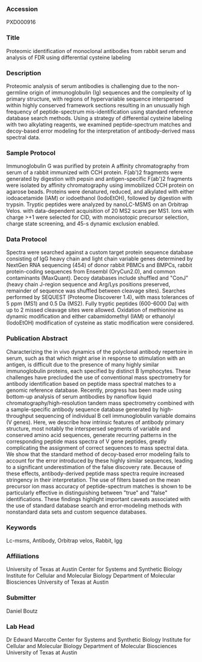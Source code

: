 ### Accession
PXD000916

### Title
Proteomic identification of monoclonal antibodies from rabbit serum and analysis of FDR using differential cysteine labeling

### Description
Proteomic analysis of serum antibodies is challenging due to the non-germline origin of immunoglobulin (Ig) sequences and the complexity of Ig primary structure, with regions of hypervariable sequence interspersed within highly conserved framework sections resulting in an unusually high frequency of peptide-spectrum mis-identification using standard reference database search methods.  Using a strategy of differential cysteine labeling with two alkylating reagents, we examined peptide-spectrum matches and decoy-based error modeling for the interpretation of antibody-derived mass spectral data.

### Sample Protocol
Immunoglobulin G was purified by protein A affinity chromatography from serum of a rabbit immunized with CCH protein.  F(ab')2 fragments were generated by digestion with pepsin and antigen-specific F(ab')2 fragments were isolated by affinity chromatography using immobilized CCH protein on agarose beads.  Proteins were denatured, reduced, and alkylated with either iodoacetamide (IAM) or iodoethanol (IodoEtOH), followed by digestion with trypsin.  Tryptic peptides were analyzed by nanoLC-MSMS on an Orbitrap Velos. with data-dependent acquisition of 20 MS2 scans per MS1.  Ions with charge >+1 were selected for CID, with monoisotopic precursor selection, charge state screening, and 45-s dynamic exclusion enabled.

### Data Protocol
Spectra were searched against a custom target protein sequence database consisting of IgG heavy chain and light chain variable genes determined by NextGen RNA sequencing (454) of donor rabbit PBMCs and BMPCs, rabbit protein-coding sequences from Ensembl (OryCun2.0), and common contaminants (MaxQuant).  Decoy databases include shuffled and "ConJ" (heavy chain J-region sequence and Arg/Lys positions preserved, remainder of sequence was shuffled between cleavage sites).  Searches performed by SEQUEST (Proteome Discoverer 1.4), with mass tolerances of 5 ppm (MS1) and 0.5 Da (MS2). Fully tryptic peptides (600-6000 Da) with up to 2 missed cleavage sites were allowed. Oxidation of methionine as dynamic modification and either cabamidomethyl (IAM) or ethanolyl (IodoEtOH) modification of cysteine as static modification were considered.

### Publication Abstract
Characterizing the in vivo dynamics of the polyclonal antibody repertoire in serum, such as that which might arise in response to stimulation with an antigen, is difficult due to the presence of many highly similar immunoglobulin proteins, each specified by distinct B lymphocytes. These challenges have precluded the use of conventional mass spectrometry for antibody identification based on peptide mass spectral matches to a genomic reference database. Recently, progress has been made using bottom-up analysis of serum antibodies by nanoflow liquid chromatography/high-resolution tandem mass spectrometry combined with a sample-specific antibody sequence database generated by high-throughput sequencing of individual B cell immunoglobulin variable domains (V genes). Here, we describe how intrinsic features of antibody primary structure, most notably the interspersed segments of variable and conserved amino acid sequences, generate recurring patterns in the corresponding peptide mass spectra of V gene peptides, greatly complicating the assignment of correct sequences to mass spectral data. We show that the standard method of decoy-based error modeling fails to account for the error introduced by these highly similar sequences, leading to a significant underestimation of the false discovery rate. Because of these effects, antibody-derived peptide mass spectra require increased stringency in their interpretation. The use of filters based on the mean precursor ion mass accuracy of peptide-spectrum matches is shown to be particularly effective in distinguishing between "true" and "false" identifications. These findings highlight important caveats associated with the use of standard database search and error-modeling methods with nonstandard data sets and custom sequence databases.

### Keywords
Lc-msms, Antibody, Orbitrap velos, Rabbit, Igg

### Affiliations
University of Texas at Austin
Center for Systems and Synthetic Biology Institute for Cellular and Molecular Biology Department of Molecular Biosciences University of Texas at Austin

### Submitter
Daniel Boutz

### Lab Head
Dr Edward Marcotte
Center for Systems and Synthetic Biology Institute for Cellular and Molecular Biology Department of Molecular Biosciences University of Texas at Austin


